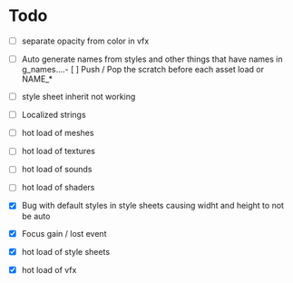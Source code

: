 # Todo

- [ ] separate opacity from color in vfx
- [ ] Auto generate names from styles and other things that have names in g_names....- [ ] Push / Pop the scratch before each asset load or NAME_*
- [ ] style sheet inherit not working
- [ ] Localized strings
- [ ] hot load of meshes
- [ ] hot load of textures
- [ ] hot load of sounds
- [ ] hot load of shaders

- [X] Bug with default styles in style sheets causing widht and height to not be auto
- [X] Focus gain / lost event
- [X] hot load of style sheets
- [X] hot load of vfx
